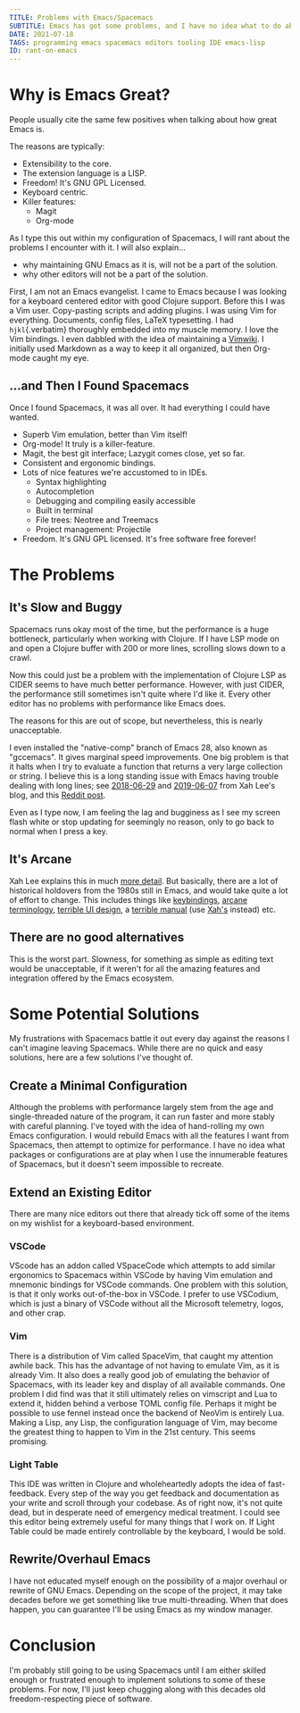 ```yaml
---
TITLE: Problems with Emacs/Spacemacs
SUBTITLE: Emacs has got some problems, and I have no idea what to do about it.
DATE: 2021-07-18
TAGS: programming emacs spacemacs editors tooling IDE emacs-lisp
ID: rant-on-emacs
---
```


# Why is Emacs Great?

People usually cite the same few positives when talking about how great
Emacs is.

The reasons are typically:

- Extensibility to the core.
- The extension language is a LISP.
- Freedom! It\'s GNU GPL Licensed.
- Keyboard centric.
- Killer features:
  - Magit
  - Org-mode

As I type this out within my configuration of Spacemacs, I will rant
about the problems I encounter with it. I will also explain...

- why maintaining GNU Emacs as it is, will not be a part of the
  solution.
- why other editors will not be a part of the solution.

First, I am not an Emacs evangelist. I came to Emacs because I was
looking for a keyboard centered editor with good Clojure support. Before
this I was a Vim user. Copy-pasting scripts and adding plugins. I was
using Vim for everything. Documents, config files, LaTeX typesetting. I
had `hjkl`{.verbatim} thoroughly embedded into my muscle memory. I love
the Vim bindings. I even dabbled with the idea of maintaining a
[Vimwiki](https://vimwiki.github.io/). I initially used Markdown as a
way to keep it all organized, but then Org-mode caught my eye.

## ...and Then I Found Spacemacs

Once I found Spacemacs, it was all over. It had everything I could have
wanted.

- Superb Vim emulation, better than Vim itself!
- Org-mode! It truly is a killer-feature.
- Magit, the best git interface; Lazygit comes close, yet so far.
- Consistent and ergonomic bindings.
- Lots of nice features we\'re accustomed to in IDEs.
  - Syntax highlighting
  - Autocompletion
  - Debugging and compiling easily accessible
  - Built in terminal
  - File trees: Neotree and Treemacs
  - Project management: Projectile
- Freedom. It\'s GNU GPL licensed. It\'s free software free forever!

# The Problems

## It\'s Slow and Buggy

Spacemacs runs okay most of the time, but the performance is a huge
bottleneck, particularly when working with Clojure. If I have LSP mode
on and open a Clojure buffer with 200 or more lines, scrolling slows
down to a crawl.

Now this could just be a problem with the implementation of Clojure LSP
as CIDER seems to have much better performance. However, with just
CIDER, the performance still sometimes isn\'t quite where I\'d like it.
Every other editor has no problems with performance like Emacs does.

The reasons for this are out of scope, but nevertheless, this is nearly
unacceptable.

I even installed the \"native-comp\" branch of Emacs 28, also known as
\"gccemacs\". It gives marginal speed improvements. One big problem is
that it halts when I try to evaluate a function that returns a very
large collection or string. I believe this is a long standing issue with
Emacs having trouble dealing with long lines; see
[2018-06-29](http://ergoemacs.org/emacs/blog_past_2018-06.html) and
[2019-06-07](http://ergoemacs.org/emacs/blog_past_2019-05.html) from Xah
Lee\'s blog, and this [Reddit
post](https://www.reddit.com/r/emacs/comments/6qpbka/elisp_for_text_processing_in_buffers/).

Even as I type now, I am feeling the lag and bugginess as I see my
screen flash white or stop updating for seemingly no reason, only to go
back to normal when I press a key.

## It\'s Arcane

Xah Lee explains this in much [more
detail](http://ergoemacs.org/emacs/emacs_modernization.html). But
basically, there are a lot of historical holdovers from the 1980s still
in Emacs, and would take quite a lot of effort to change. This includes
things like
[keybindings](http://ergoemacs.org/emacs/emacs_kb_shortcuts_pain.html),
[arcane terminology](http://ergoemacs.org/emacs/modernization.html),
[terrible UI
design](http://ergoemacs.org/emacs/modernization_menu.html), a [terrible
manual](http://ergoemacs.org/emacs/emacs_manual_problem.html) (use
[Xah\'s](http://ergoemacs.org/emacs/emacs_basics.html) instead) etc.

## There are no good alternatives

This is the worst part. Slowness, for something as simple as editing
text would be unacceptable, if it weren\'t for all the amazing features
and integration offered by the Emacs ecosystem.

# Some Potential Solutions

My frustrations with Spacemacs battle it out every day against the
reasons I can\'t imagine leaving Spacemacs. While there are no quick and
easy solutions, here are a few solutions I\'ve thought of.

## Create a Minimal Configuration

Although the problems with performance largely stem from the age and
single-threaded nature of the program, it can run faster and more stably
with careful planning. I\'ve toyed with the idea of hand-rolling my own
Emacs configuration. I would rebuild Emacs with all the features I want
from Spacemacs, then attempt to optimize for performance. I have no idea
what packages or configurations are at play when I use the innumerable
features of Spacemacs, but it doesn\'t seem impossible to recreate.

## Extend an Existing Editor

There are many nice editors out there that already tick off some of the
items on my wishlist for a keyboard-based environment.

### VSCode

VScode has an addon called VSpaceCode which attempts to add similar
ergonomics to Spacemacs within VSCode by having Vim emulation and
mnemonic bindings for VSCode commands. One problem with this solution,
is that it only works out-of-the-box in VSCode. I prefer to use
VSCodium, which is just a binary of VSCode without all the Microsoft
telemetry, logos, and other crap.

### Vim

There is a distribution of Vim called SpaceVim, that caught my attention
awhile back. This has the advantage of not having to emulate Vim, as it
is already Vim. It also does a really good job of emulating the behavior
of Spacemacs, with its leader key and display of all available commands.
One problem I did find was that it still ultimately relies on vimscript
and Lua to extend it, hidden behind a verbose TOML config file. Perhaps
it might be possible to use fennel instead once the backend of NeoVim is
entirely Lua. Making a Lisp, any Lisp, the configuration language of
Vim, may become the greatest thing to happen to Vim in the 21st century.
This seems promising.

### Light Table

This IDE was written in Clojure and wholeheartedly adopts the idea of
fast-feedback. Every step of the way you get feedback and documentation
as your write and scroll through your codebase. As of right now, it\'s
not quite dead, but in desperate need of emergency medical treatment. I
could see this editor being extremely useful for many things that I work
on. If Light Table could be made entirely controllable by the keyboard,
I would be sold.

## Rewrite/Overhaul Emacs

I have not educated myself enough on the possibility of a major overhaul
or rewrite of GNU Emacs. Depending on the scope of the project, it may
take decades before we get something like true multi-threading. When
that does happen, you can guarantee I\'ll be using Emacs as my window
manager.

# Conclusion

I\'m probably still going to be using Spacemacs until I am either
skilled enough or frustrated enough to implement solutions to some of
these problems. For now, I\'ll just keep chugging along with this
decades old freedom-respecting piece of software.
